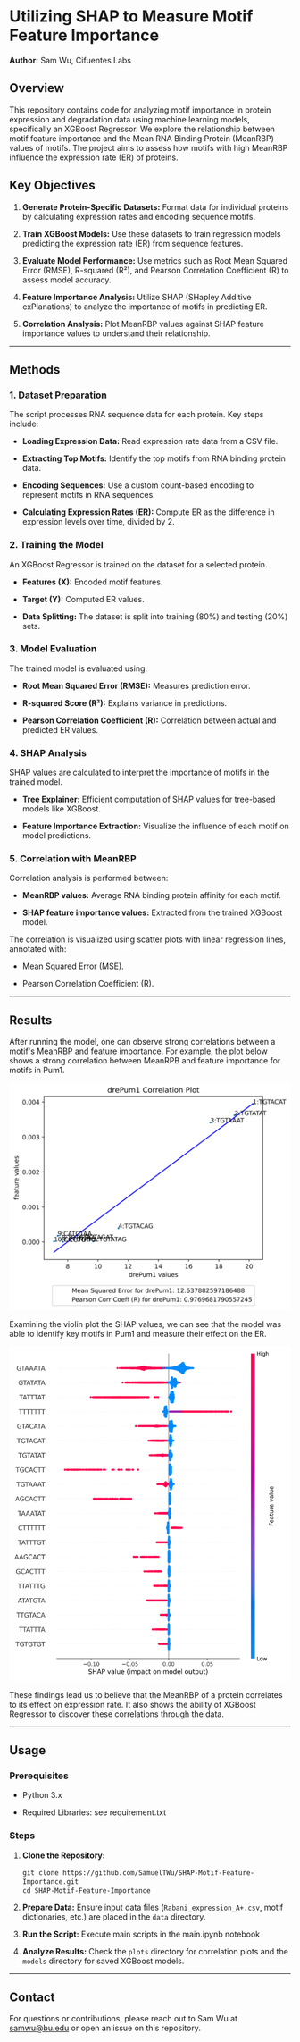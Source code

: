 # Utilizing SHAP to Measure Motif Feature Importance

**Author:** Sam Wu, Cifuentes Labs


## Overview

This repository contains code for analyzing motif importance in protein expression and degradation data using machine learning models, specifically an XGBoost Regressor. We explore the relationship between motif feature importance and the Mean RNA Binding Protein (MeanRBP) values of motifs. The project aims to assess how motifs with high MeanRBP influence the expression rate (ER) of proteins.


## Key Objectives

1. **Generate Protein-Specific Datasets:** Format data for individual proteins by calculating expression rates and encoding sequence motifs.

2. **Train XGBoost Models:** Use these datasets to train regression models predicting the expression rate (ER) from sequence features.

3. **Evaluate Model Performance:** Use metrics such as Root Mean Squared Error (RMSE), R-squared (R²), and Pearson Correlation Coefficient (R) to assess model accuracy.

4. **Feature Importance Analysis:** Utilize SHAP (SHapley Additive exPlanations) to analyze the importance of motifs in predicting ER.

5. **Correlation Analysis:** Plot MeanRBP values against SHAP feature importance values to understand their relationship.

***


## Methods

### 1. **Dataset Preparation**

The script processes RNA sequence data for each protein. Key steps include:

- **Loading Expression Data:** Read expression rate data from a CSV file.

- **Extracting Top Motifs:** Identify the top motifs from RNA binding protein data.

- **Encoding Sequences:** Use a custom count-based encoding to represent motifs in RNA sequences.

- **Calculating Expression Rates (ER):** Compute ER as the difference in expression levels over time, divided by 2.


### 2. **Training the Model**

An XGBoost Regressor is trained on the dataset for a selected protein.

- **Features (X):** Encoded motif features.

- **Target (Y):** Computed ER values.

- **Data Splitting:** The dataset is split into training (80%) and testing (20%) sets.


### 3. **Model Evaluation**

The trained model is evaluated using:

- **Root Mean Squared Error (RMSE):** Measures prediction error.

- **R-squared Score (R²):** Explains variance in predictions.

- **Pearson Correlation Coefficient (R):** Correlation between actual and predicted ER values.


### 4. **SHAP Analysis**

SHAP values are calculated to interpret the importance of motifs in the trained model.

- **Tree Explainer:** Efficient computation of SHAP values for tree-based models like XGBoost.

- **Feature Importance Extraction:** Visualize the influence of each motif on model predictions.


### 5. **Correlation with MeanRBP**

Correlation analysis is performed between:

- **MeanRBP values:** Average RNA binding protein affinity for each motif.

- **SHAP feature importance values:** Extracted from the trained XGBoost model.

The correlation is visualized using scatter plots with linear regression lines, annotated with:

- Mean Squared Error (MSE).

- Pearson Correlation Coefficient (R).

***


## Results

After running the model, one can observe strong correlations between a motif's MeanRBP and feature importance. For example, the plot below shows a strong correlation between MeanRPB and feature importance for motifs in Pum1. 

![](plots/drePum1.svg)

Examining the violin plot the SHAP values, we can see that the model was able to identify key motifs in Pum1 and measure their effect on the ER.


![](plots/drePum1_shap.svg)

These findings lead us to believe that the MeanRBP of a protein correlates to its effect on expression rate. It also shows the ability of XGBoost Regressor to discover these correlations through the data. 


***


## Usage

### Prerequisites

- Python 3.x

- Required Libraries: see requirement.txt


### Steps

1. **Clone the Repository:**

       git clone https://github.com/SamuelTWu/SHAP-Motif-Feature-Importance.git
       cd SHAP-Motif-Feature-Importance

2. **Prepare Data:** Ensure input data files (`Rabani_expression_A+.csv`, motif dictionaries, etc.) are placed in the `data` directory.

3. **Run the Script:** Execute main scripts in the main.ipynb notebook

4. **Analyze Results:** Check the `plots` directory for correlation plots and the `models` directory for saved XGBoost models.

***

## Contact

For questions or contributions, please reach out to Sam Wu at samwu@bu.edu or open an issue on this repository.
